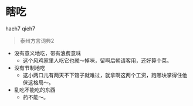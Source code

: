 

# 瞎吃
haeh7 qieh7
> 泰州方言词典2
- 没有意义地吃，带有浪费意味
  - 这个风鸡家里人吃它也就～掉唻，留啊后朝请客用，还好算个菜。
- 没有节制地吃
  - 这小两口儿有两天不下馆子就难过，就拿啊这两个工资，跑哪块掌得住他俫这格局～。
- 乱吃不能吃的东西
  - 药不能～。